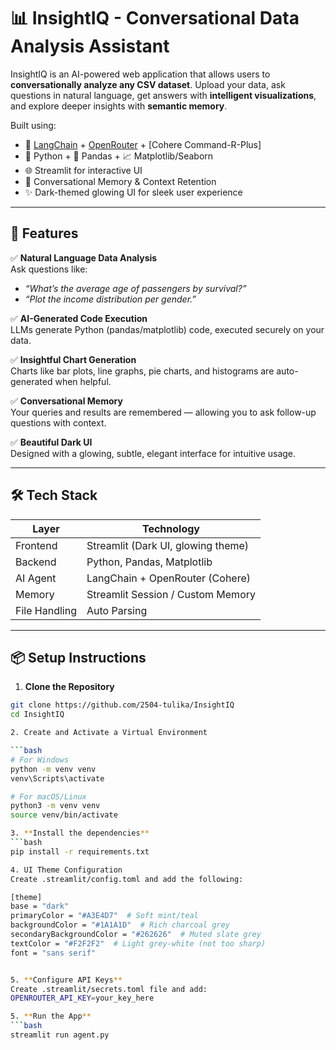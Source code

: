 # 📊 InsightIQ - Conversational Data Analysis Assistant

InsightIQ is an AI-powered web application that allows users to **conversationally analyze any CSV dataset**. Upload your data, ask questions in natural language, get answers with **intelligent visualizations**, and explore deeper insights with **semantic memory**.

Built using:
- 🧠 [LangChain](https://www.langchain.com/) + [OpenRouter](https://openrouter.ai/) + [Cohere Command-R-Plus]
- 🐍 Python + 🧮 Pandas + 📈 Matplotlib/Seaborn
- 🌐 Streamlit for interactive UI
- 🧠 Conversational Memory & Context Retention
- ✨ Dark-themed glowing UI for sleek user experience

---

## 🚀 Features

✅ **Natural Language Data Analysis**  
Ask questions like:  
- _“What’s the average age of passengers by survival?”_  
- _“Plot the income distribution per gender.”_

✅ **AI-Generated Code Execution**  
LLMs generate Python (pandas/matplotlib) code, executed securely on your data.

✅ **Insightful Chart Generation**  
Charts like bar plots, line graphs, pie charts, and histograms are auto-generated when helpful.

✅ **Conversational Memory**  
Your queries and results are remembered — allowing you to ask follow-up questions with context.

✅ **Beautiful Dark UI**  
Designed with a glowing, subtle, elegant interface for intuitive usage.

---

## 🛠️ Tech Stack

| Layer           | Technology                        |
|----------------|------------------------------------|
| Frontend        | Streamlit (Dark UI, glowing theme)|
| Backend         | Python, Pandas, Matplotlib        |
| AI Agent        | LangChain + OpenRouter (Cohere)   |
| Memory          | Streamlit Session / Custom Memory |
| File Handling   |  Auto Parsing                     |

---

## 📦 Setup Instructions

1. **Clone the Repository**

```bash
git clone https://github.com/2504-tulika/InsightIQ
cd InsightIQ

2. Create and Activate a Virtual Environment

```bash
# For Windows
python -m venv venv
venv\Scripts\activate

# For macOS/Linux
python3 -m venv venv
source venv/bin/activate

3. **Install the dependencies**
```bash
pip install -r requirements.txt

4. UI Theme Configuration
Create .streamlit/config.toml and add the following:

[theme]
base = "dark"
primaryColor = "#A3E4D7"  # Soft mint/teal
backgroundColor = "#1A1A1D"  # Rich charcoal grey
secondaryBackgroundColor = "#262626"  # Muted slate grey
textColor = "#F2F2F2"  # Light grey-white (not too sharp)
font = "sans serif"


5. **Configure API Keys**
Create .streamlit/secrets.toml file and add:
OPENROUTER_API_KEY=your_key_here

5. **Run the App**
```bash
streamlit run agent.py

